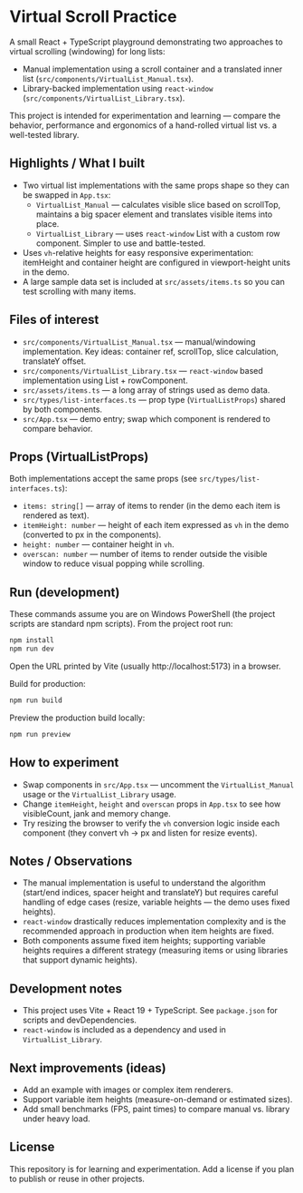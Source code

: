 # Virtual Scroll Practice

A small React + TypeScript playground demonstrating two approaches to virtual scrolling (windowing) for long lists:

- Manual implementation using a scroll container and a translated inner list (`src/components/VirtualList_Manual.tsx`).
- Library-backed implementation using `react-window` (`src/components/VirtualList_Library.tsx`).

This project is intended for experimentation and learning — compare the behavior, performance and ergonomics of a hand-rolled virtual list vs. a well-tested library.

## Highlights / What I built

- Two virtual list implementations with the same props shape so they can be swapped in `App.tsx`:
  - `VirtualList_Manual` — calculates visible slice based on scrollTop, maintains a big spacer element and translates visible items into place.
  - `VirtualList_Library` — uses `react-window` List with a custom row component. Simpler to use and battle-tested.
- Uses `vh`-relative heights for easy responsive experimentation: itemHeight and container height are configured in viewport-height units in the demo.
- A large sample data set is included at `src/assets/items.ts` so you can test scrolling with many items.

## Files of interest

- `src/components/VirtualList_Manual.tsx` — manual/windowing implementation. Key ideas: container ref, scrollTop, slice calculation, translateY offset.
- `src/components/VirtualList_Library.tsx` — `react-window` based implementation using List + rowComponent.
- `src/assets/items.ts` — a long array of strings used as demo data.
- `src/types/list-interfaces.ts` — prop type (`VirtualListProps`) shared by both components.
- `src/App.tsx` — demo entry; swap which component is rendered to compare behavior.

## Props (VirtualListProps)

Both implementations accept the same props (see `src/types/list-interfaces.ts`):

- `items: string[]` — array of items to render (in the demo each item is rendered as text).
- `itemHeight: number` — height of each item expressed as `vh` in the demo (converted to px in the components).
- `height: number` — container height in `vh`.
- `overscan: number` — number of items to render outside the visible window to reduce visual popping while scrolling.

## Run (development)

These commands assume you are on Windows PowerShell (the project scripts are standard npm scripts). From the project root run:

```powershell
npm install
npm run dev
```

Open the URL printed by Vite (usually http://localhost:5173) in a browser.

Build for production:

```powershell
npm run build
```

Preview the production build locally:

```powershell
npm run preview
```

## How to experiment

- Swap components in `src/App.tsx` — uncomment the `VirtualList_Manual` usage or the `VirtualList_Library` usage.
- Change `itemHeight`, `height` and `overscan` props in `App.tsx` to see how visibleCount, jank and memory change.
- Try resizing the browser to verify the `vh` conversion logic inside each component (they convert vh → px and listen for resize events).

## Notes / Observations

- The manual implementation is useful to understand the algorithm (start/end indices, spacer height and translateY) but requires careful handling of edge cases (resize, variable heights — the demo uses fixed heights).
- `react-window` drastically reduces implementation complexity and is the recommended approach in production when item heights are fixed.
- Both components assume fixed item heights; supporting variable heights requires a different strategy (measuring items or using libraries that support dynamic heights).

## Development notes

- This project uses Vite + React 19 + TypeScript. See `package.json` for scripts and devDependencies.
- `react-window` is included as a dependency and used in `VirtualList_Library`.

## Next improvements (ideas)

- Add an example with images or complex item renderers.
- Support variable item heights (measure-on-demand or estimated sizes).
- Add small benchmarks (FPS, paint times) to compare manual vs. library under heavy load.

## License

This repository is for learning and experimentation. Add a license if you plan to publish or reuse in other projects.
